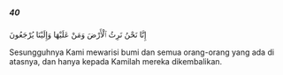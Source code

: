 ##### 40

<span class="ayah">إِنَّا نَحْنُ نَرِثُ ٱلْأَرْضَ وَمَنْ عَلَيْهَا وَإِلَيْنَا يُرْجَعُونَ</span>

<span class="ayah_translation">Sesungguhnya Kami mewarisi bumi dan semua orang-orang yang ada di atasnya, dan hanya kepada Kamilah mereka dikembalikan.</span>
